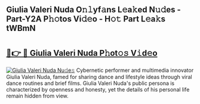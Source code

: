 ## Giulia Valeri Nuda O𝚗𝚕yf𝚊ns L𝚎a𝚔ed N𝚞𝚍es - Part-Y2A P𝚑𝚘tos Vi𝚍𝚎o - H𝚘𝚝 Part L𝚎a𝚔s tWBmN

# <h2><a href="http://kfcln58.oniu.top/?m=Giulia+Valeri+Nuda">🔗👉 🔴 Giulia Valeri Nuda P𝚑ot𝚘𝚜 V𝚒d𝚎o</a></h2>

[![Giulia Valeri Nuda Nu𝚍e𝚜](https://i.imgur.com/0qMVB7G.gif)](http://kfcln58.oniu.top/?m=Giulia+Valeri+Nuda)
Cybernetic performer and multimedia innovator Giulia Valeri Nuda, famed for sharing dance and lifestyle ideas through viral dance routines and brief films. Giulia Valeri Nuda's public persona is characterized by openness and honesty, yet the details of his personal life remain hidden from view.  
